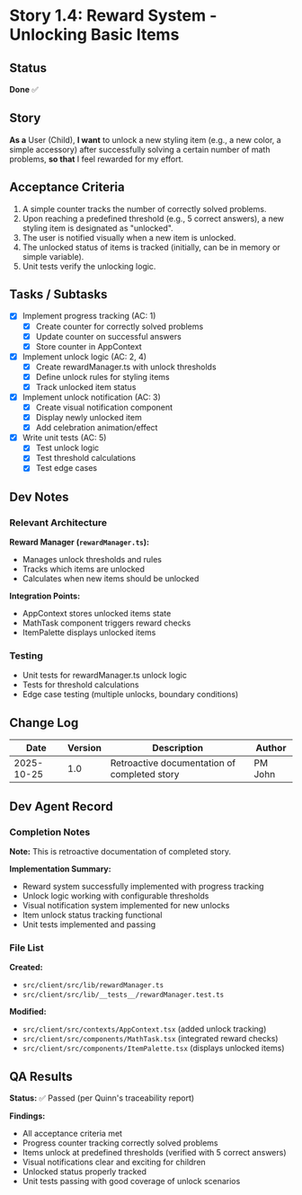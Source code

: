 # Story 1.4: Reward System - Unlocking Basic Items

## Status

**Done** ✅

## Story

**As a** User (Child),
**I want** to unlock a new styling item (e.g., a new color, a simple accessory) after successfully solving a certain number of math problems,
**so that** I feel rewarded for my effort.

## Acceptance Criteria

1. A simple counter tracks the number of correctly solved problems.
2. Upon reaching a predefined threshold (e.g., 5 correct answers), a new styling item is designated as "unlocked".
3. The user is notified visually when a new item is unlocked.
4. The unlocked status of items is tracked (initially, can be in memory or simple variable).
5. Unit tests verify the unlocking logic.

## Tasks / Subtasks

- [x] Implement progress tracking (AC: 1)
  - [x] Create counter for correctly solved problems
  - [x] Update counter on successful answers
  - [x] Store counter in AppContext
- [x] Implement unlock logic (AC: 2, 4)
  - [x] Create rewardManager.ts with unlock thresholds
  - [x] Define unlock rules for styling items
  - [x] Track unlocked item status
- [x] Implement unlock notification (AC: 3)
  - [x] Create visual notification component
  - [x] Display newly unlocked item
  - [x] Add celebration animation/effect
- [x] Write unit tests (AC: 5)
  - [x] Test unlock logic
  - [x] Test threshold calculations
  - [x] Test edge cases

## Dev Notes

### Relevant Architecture

**Reward Manager (`rewardManager.ts`):**
- Manages unlock thresholds and rules
- Tracks which items are unlocked
- Calculates when new items should be unlocked

**Integration Points:**
- AppContext stores unlocked items state
- MathTask component triggers reward checks
- ItemPalette displays unlocked items

### Testing

- Unit tests for rewardManager.ts unlock logic
- Tests for threshold calculations
- Edge case testing (multiple unlocks, boundary conditions)

## Change Log

| Date | Version | Description | Author |
|------|---------|-------------|--------|
| 2025-10-25 | 1.0 | Retroactive documentation of completed story | PM John |

## Dev Agent Record

### Completion Notes

**Note:** This is retroactive documentation of completed story.

**Implementation Summary:**
- Reward system successfully implemented with progress tracking
- Unlock logic working with configurable thresholds
- Visual notification system implemented for new unlocks
- Item unlock status tracking functional
- Unit tests implemented and passing

### File List

**Created:**
- `src/client/src/lib/rewardManager.ts`
- `src/client/src/lib/__tests__/rewardManager.test.ts`

**Modified:**
- `src/client/src/contexts/AppContext.tsx` (added unlock tracking)
- `src/client/src/components/MathTask.tsx` (integrated reward checks)
- `src/client/src/components/ItemPalette.tsx` (displays unlocked items)

## QA Results

**Status:** ✅ Passed (per Quinn's traceability report)

**Findings:**
- All acceptance criteria met
- Progress counter tracking correctly solved problems
- Items unlock at predefined thresholds (verified with 5 correct answers)
- Visual notifications clear and exciting for children
- Unlocked status properly tracked
- Unit tests passing with good coverage of unlock scenarios
